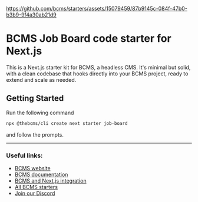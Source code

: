 https://github.com/bcms/starters/assets/15079459/87b9145c-084f-47b0-b3b9-9f4a30ab21d9

# BCMS Job Board code starter for Next.js

This is a Next.js starter kit for BCMS, a headless CMS. It's minimal but solid, with a clean codebase that hooks directly into your BCMS project, ready to extend and scale as needed.

## Getting Started

Run the following command

```bash
npx @thebcms/cli create next starter job-board
```

and follow the prompts.

---

### Useful links:

-   [BCMS website](https://thebcms.com/)
-   [BCMS documentation](https://thebcms.com/docs/)
-   [BCMS and Next.js integration](https://thebcms.com/docs/integrations/next-js)
-   [All BCMS starters](https://thebcms.com/starters)
-   [Join our Discord](https://discord.com/invite/SYBY89ccaR)
